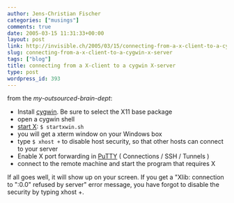 ```yaml
---
author: Jens-Christian Fischer
categories: ["musings"]
comments: true
date: 2005-03-15 11:31:33+00:00
layout: post
link: http://invisible.ch/2005/03/15/connecting-from-a-x-client-to-a-cygwin-x-server/
slug: connecting-from-a-x-client-to-a-cygwin-x-server
tags: ["blog"]
title: connecting from a X-client to a cygwin X-server
type: post
wordpress_id: 393
---
```


from the *my-outsourced-brain-dept*:

 * Install [cygwin][1]. Be sure to select the X11 base package
 * open a cygwin shell
 * [start X][2]: `$ startxwin.sh`
 * you will get a xterm window on your Windows box
 * type `$ xhost +` to disable host security, so that other hosts can connect to your server
 * Enable X port forwarding in [PuTTY][3] ( Connections / SSH / Tunnels )
 * connect to the remote machine and start the program that requires X

If all goes well, it will show up on your screen. If you get a "Xlib: connection to ":0.0" refused by server" error message, you have forgot to disable the security by typing xhost +.


[1]: http://www.cygwin.com
[2]: http://x.cygwin.com/docs/ug/using.html
[3]: http://www.chiark.greenend.org.uk/~sgtatham/putty/
